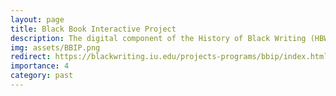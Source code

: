 ```yaml
---
layout: page
title: Black Book Interactive Project
description: The digital component of the History of Black Writing (HBW) that endeavors to increase the number of Black-authored texts available for scholarly engagement and teaching.
img: assets/BBIP.png
redirect: https://blackwriting.iu.edu/projects-programs/bbip/index.html
importance: 4
category: past
---
```


